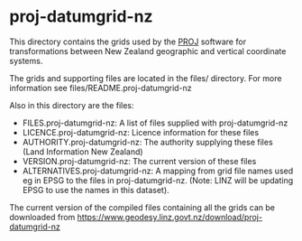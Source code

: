 proj-datumgrid-nz
=================

This directory contains the grids used by the [PROJ](https://proj.org) software 
for transformations between New Zealand geographic and vertical coordinate systems.

The grids and supporting files are located in the files/ directory. For more information
see files/README.proj-datumgrid-nz

Also in this directory are the files:

* FILES.proj-datumgrid-nz: A list of files supplied with proj-datumgrid-nz
* LICENCE.proj-datumgrid-nz: Licence information for these files
* AUTHORITY.proj-datumgrid-nz: The authority supplying these files (Land Information New Zealand)
* VERSION.proj-datumgrid-nz: The current version of these files
* ALTERNATIVES.proj-datumgrid-nz: A mapping from grid file names used eg in EPSG to the files in proj-datumgrid-nz. (Note: LINZ will be updating EPSG to use the names in this dataset).

The current version of the compiled files containing all the grids can be downloaded from https://www.geodesy.linz.govt.nz/download/proj-datumgrid-nz
